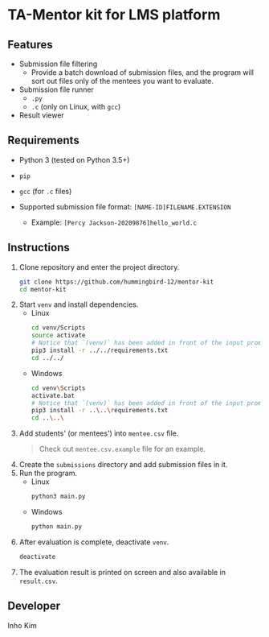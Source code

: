 # TA-Mentor kit for LMS platform

## Features
* Submission file filtering
    - Provide a batch download of submission files, and the program will sort out files only of the mentees you want to evaluate.
* Submission file runner
    - `.py`
    - `.c` (only on Linux, with `gcc`)
* Result viewer

## Requirements
* Python 3 (tested on Python 3.5+)
* `pip`
* `gcc` (for `.c` files)

* Supported submission file format: `[NAME-ID]FILENAME.EXTENSION`
    - Example: `[Percy Jackson-20209876]hello_world.c`

## Instructions

1. Clone repository and enter the project directory.
    ```bash
    git clone https://github.com/hummingbird-12/mentor-kit
    cd mentor-kit
    ```
2. Start `venv` and install dependencies.
    * Linux
        ```bash
        cd venv/Scripts
        source activate
        # Notice that `(venv)` has been added in front of the input prompt
        pip3 install -r ../../requirements.txt 
        cd ../../
        ```
    * Windows
        ```bash
        cd venv\Scripts
        activate.bat
        # Notice that `(venv)` has been added in front of the input prompt
        pip3 install -r ..\..\requirements.txt 
        cd ..\..\
        ```
3. Add students' (or mentees') into `mentee.csv` file.
    > Check out `mentee.csv.example` file for an example.
4. Create the `submissions` directory and add submission files in it.
5. Run the program.
    * Linux
        ```bash
        python3 main.py
        ```
    * Windows
        ```bash
        python main.py
        ```
6. After evaluation is complete, deactivate `venv`.
    ```bash
    deactivate
    ```
7. The evaluation result is printed on screen and also available in `result.csv`. 

## Developer
Inho Kim
